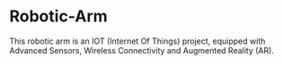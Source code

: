 # Robotic-Arm
This robotic arm is an IOT (Internet Of Things) project, equipped with Advanced Sensors, Wireless Connectivity and Augmented Reality (AR).
